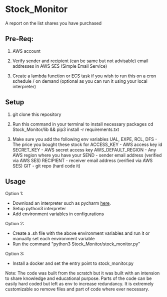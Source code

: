 # Stock_Monitor
A report on the list shares you have purchased

## Pre-Req:

1. AWS account

2. Verify sender and recipient (can be same but not advisable) email addresses in AWS SES (Simple Email Service)

3. Create a lambda function or ECS task if you wish to run this on a cron schedule / on demand (optional as you can run it using your local interpreter)

## Setup

1. git clone this repository

2. Run this command in your terminal to install necessary packages
cd Stock_Monitor/lib && pip3 install -r requirements.txt

2. Make sure you add the following env variables
UAL, EXPE, RCL, DFS - The price you bought these stock for
ACCESS_KEY - AWS access key id
SECRET_KEY - AWS secret access key
AWS_DEFAULT_REGION - Any AWS region where you have your 
SEND - sender email address (verified via AWS SES)
RECIPIENT - receiver email address (verified via AWS SES)
GIT - git repo (hard code it)

## Usage

Option 1:
  * Download an interpreter such as pycharm [here](https://www.jetbrains.com/pycharm/download/download-thanks.html).
  * Setup python3 interpreter
  * Add environment variables in configurations
  
Option 2:
  * Create a .sh file with the above environment variables and run it or manually set each environment variable
  * Run the command "python3 Stock_Monitor/stock_monitor.py"
  
Option 3:
  * Install a docker and set the entry point to stock_monitor.py



Note: The code was built from the scratch but it was built with an intension to share knowledge and educational purpose. Parts of the code can be easily hard coded but left as env to increase redundancy. It is extremely customizable so remove files and part of code where ever necessary.
